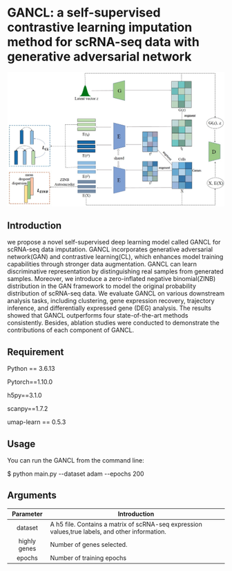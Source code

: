 # GANCL: a self-supervised contrastive learning imputation method for scRNA-seq data with generative adversarial network


![model](https://github.com/LWanzi/GANCL/blob/origin/GANCL.png)

Introduction
-----

we propose a novel self-supervised deep learning model called GANCL for scRNA-seq data imputation. GANCL incorporates generative adversarial network(GAN) and contrastive learning(CL), which enhances model training capabilities through stronger data augmentation. GANCL can learn discriminative representation by distinguishing real samples from generated samples. Moreover, we introduce a zero-inflated negative binomial(ZINB) distribution in the GAN framework to model the original probability distribution of scRNA-seq data. We evaluate GANCL on various downstream analysis tasks, including clustering, gene expression recovery, trajectory inference, and differentially expressed gene (DEG) analysis. The results showed that GANCL outperforms four state-of-the-art methods consistently. Besides, ablation studies were conducted to demonstrate the contributions of each component of GANCL.

Requirement
-----
Python == 3.6.13

Pytorch==1.10.0

h5py==3.1.0

scanpy==1.7.2

umap-learn == 0.5.3

Usage
-----
You can run the GANCL from the command line:

$ python main.py --dataset adam --epochs 200

Arguments
-----

|    Parameter    | Introduction                                                 |
| :-------------: | ------------------------------------------------------------ |
|    dataset     | A h5 file. Contains a matrix of scRNA-seq expression values,true labels, and other information. |
|    highly genes     |Number of genes selected. |
|     epochs     | Number of training epochs                                    |
